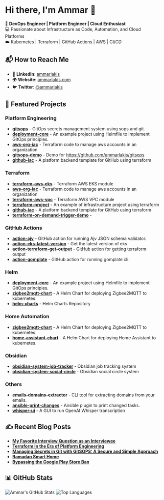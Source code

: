 # Hi there, I'm Ammar 👋

🚀 **DevOps Engineer | Platform Engineer | Cloud Enthusiast**  
💻 Passionate about Infrastructure as Code, Automation, and Cloud Platforms  
☁️ Kubernetes | Terraform | GitHub Actions | AWS | CI/CD  

## 📬 How to Reach Me

- 💼 **LinkedIn**: [ammarlakis](https://www.linkedin.com/in/ammarlakis/)
- 🌍 **Website**: [ammarlakis.com](https://ammarlakis.com)
- 🐦 **Twitter**: [@ammarlakis](https://twitter.com/ammarlakis)

## 🚀 Featured Projects
### Platform Engineering
- **[gitsops](https://github.com/ammarlakis/gitsops)** - GitOps secrets management system using sops and git.
- **[deployment-core](https://github.com/ammarlakis/deployment-core)** - An example project using Helmfile to implement GitOps principles.
- **[aws-org-iac](https://github.com/ammarlakis/aws-org-iac)** - Terraform code to manage aws accounts in an organization
- **[gitsops-demo](https://github.com/ammarlakis/gitsops-demo)** - Demo for https://github.com/ammarlakis/gitsops
- **[github-iac](https://github.com/ammarlakis/github-iac)** - A platform backend template for GitHub using terraform
### Terraform
- **[terraform-aws-eks](https://github.com/ammarlakis/terraform-aws-eks)** - Terraform AWS EKS module
- **[aws-org-iac](https://github.com/ammarlakis/aws-org-iac)** - Terraform code to manage aws accounts in an organization
- **[terraform-aws-vpc](https://github.com/ammarlakis/terraform-aws-vpc)** - Terraform AWS VPC module
- **[terraform-project](https://github.com/ammarlakis/terraform-project)** - An example of infrastructure project using terraform
- **[github-iac](https://github.com/ammarlakis/github-iac)** - A platform backend template for GitHub using terraform
- **[terraform-on-demand-trigger-demo](https://github.com/ammarlakis/terraform-on-demand-trigger-demo)** - <no value>
### GitHub Actions
- **[action-ajv](https://github.com/ammarlakis/action-ajv)** - GitHub action for running Ajv JSON schema validator.
- **[action-eks-latest-version](https://github.com/ammarlakis/action-eks-latest-version)** - Get the latest version of eks
- **[action-terraform-get-output](https://github.com/ammarlakis/action-terraform-get-output)** - GitHub action for getting terraform output
- **[action-gomplate](https://github.com/ammarlakis/action-gomplate)** - GitHub action for running gomplate cli.
### Helm
- **[deployment-core](https://github.com/ammarlakis/deployment-core)** - An example project using Helmfile to implement GitOps principles.
- **[zigbee2mqtt-chart](https://github.com/ammarlakis/zigbee2mqtt-chart)** - A Helm Chart for deploying Zigbee2MQTT to kubernetes.
- **[helm-charts](https://github.com/ammarlakis/helm-charts)** - Helm Charts Repository
### Home Automation
- **[zigbee2mqtt-chart](https://github.com/ammarlakis/zigbee2mqtt-chart)** - A Helm Chart for deploying Zigbee2MQTT to kubernetes.
- **[home-assistant-chart](https://github.com/ammarlakis/home-assistant-chart)** - A Helm Chart for deploying Home Assistant to kubernetes.
### Obsidian
- **[obsidian-system-job-tracker](https://github.com/ammarlakis/obsidian-system-job-tracker)** - Obsidian job tracking system
- **[obsidian-system-social-circle](https://github.com/ammarlakis/obsidian-system-social-circle)** - Obsidian social circle system

### Others
- **[emails-domains-extractor](https://github.com/ammarlakis/emails-domains-extractor)** - CLI tool for extracting domains from your emails.
- **[ansible-print-changes](https://github.com/ammarlakis/ansible-print-changes)** - Ansible plugin to print changed tasks.
- **[whisper-ui](https://github.com/ammarlakis/whisper-ui)** - A GUI to run OpenAI Whisper transcription


## ✍️ Recent Blog Posts
- **[My Favorite Interview Question as an Interviewee](https://ammarlakis.com/favorite-question-as-interviewee/)**
- **[Terraform in the Era of Platform Engineering](https://ammarlakis.com/terraform-github-platform/)**
- **[Managing Secrets in Git with GitSOPS: A Secure and Simple Approach](https://ammarlakis.com/secrets-management/)**
- **[Ramadan Smart Home](https://ammarlakis.com/homeassistant-ramadan/)**
- **[Bypassing the Google Play Store Ban](https://ammarlakis.com/bypassing-google-ban/)**


## 📊 GitHub Stats

![Ammar's GitHub Stats](https://github-readme-stats.vercel.app/api?username=ammarlakis&layout=compact&theme=radical&card_width=300px&card_height=250px&hide_title=true&hide_rank=true)  ![Top Languages](https://github-readme-stats.vercel.app/api/top-langs/?username=ammarlakis&layout=compact&theme=radical&card_width=300px&card_height=250px)
